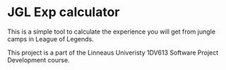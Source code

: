 # JGL Exp calculator

This is a simple tool to calculate the experience you will get from jungle camps in League of Legends.

This project is a part of the Linneaus Univeristy 1DV613 Software Project Development course.
